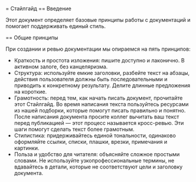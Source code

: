 = Стайлгайд
== Введение
 
 Этот документ определяет базовые принципы работы с документаций и помогает поддерживать единый стиль.

== Общие принципы 

При создании и ревью документации мы опираемся на пять принципов:
 * Краткость и простота изложения: пишите доступно и лаконично. В активном залоге, без канцеляризма.
 * Структура: используйте емкие заголовки, разбейте текст на абзацы, действия пользователя должны быть последовательными и приводить к конкретному результату. 
Делите длинные предложения на короткие.
 * Грамотность: перед тем, как начать писать документ, прочитайте этот Стайлгайд. Во 
время написания текста пользуйтесь ресурсами из нашей подборки, которые помогут писать правильно и понятно. После написания документа просите коллег 
вычитать ваш текст перед публикацией — этот процесс называется кросс-ревью. Эти шаги 
помогут сделать текст более грамотным.
* Стилистика: придерживайтесь единой тональности, одинаково оформляйте ссылки, списки, плашки, врезки, примечания и картинки.
* Польза и удобство для читателя: объясняйте сложное простыми словами. Не используйте 
узкопрофессиональные термины, не вдавайтесь в детали, которые не соответствуют цели 
и заголовку документа.
